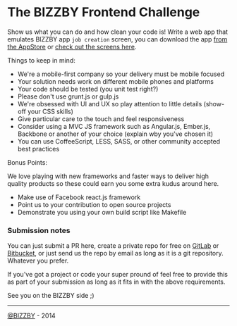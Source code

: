 # The BIZZBY Frontend Challenge

Show us what you can do and how clean your code is! Write a web app that emulates BIZZBY app `job creation` screen, you can download the app [from the AppStore](https://itunes.apple.com/gb/app/bizzby-on-demand-services/id659352778?mt=8) or [check out the screens here](http://www.bizzby.com/). 

Things to keep in mind:

* We're a mobile-first company so your delivery must be mobile focused
* Your solution needs work on different mobile phones and platforms
* Your code should be tested (you unit test right?)
* Please don't use grunt.js or gulp.js
* We're obsessed with UI and UX so play attention to little details (show-off your CSS skills)
* Give particular care to the touch and feel responsiveness
* Consider using a MVC JS framework such as Angular.js, Ember.js, Backbone or another of your choice (explain wby you've chosen it)
* You can use CoffeeScript, LESS, SASS, or other community accepted best practices

Bonus Points:

We love playing with new frameworks and faster ways to deliver high quality products so these could earn you some extra kudus around here.

* Make use of Facebook react.js framework
* Point us to your contribution to open source projects
* Demonstrate you using your own build script like Makefile

### Submission notes

You can just submit a PR here, create a private repo for free on [GitLab](https://www.gitlab.com/?gclid=CLCBmaWM474CFaMSwwodAqIAqw) or [Bitbucket](https://bitbucket.org/), or just send us the repo by email as long as it is a git repository. Whatever you prefer.

If you've got a project or code your super pround of feel free to provide this as part of your submission as long as it fits in with the above requirements.

See you on the BIZZBY side ;) 

--- 

[@BIZZBY](https://twitter.com/bizzby) - 2014
